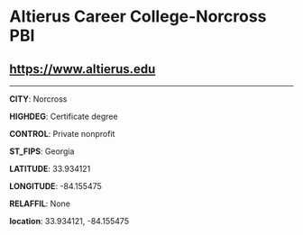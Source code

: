 # Altierus Career College-Norcross PBI
## <https://www.altierus.edu>
---
**CITY**: Norcross

**HIGHDEG**: Certificate degree

**CONTROL**: Private nonprofit

**ST_FIPS**: Georgia

**LATITUDE**: 33.934121

**LONGITUDE**: -84.155475

**RELAFFIL**: None

**location**: 33.934121, -84.155475